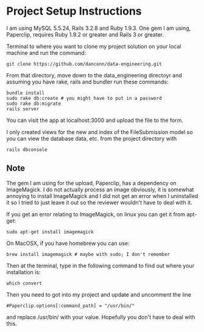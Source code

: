 # Project Setup Instructions

I am using MySQL 5.5.24, Rails 3.2.8 and Ruby 1.9.3. One gem I am using, Paperclip, requires Ruby 1.9.2 or greater
and Rails 3 or greater.

Terminal to where you want to clone my project solution on your local machine and run the command:
  
    git clone https://github.com/danconn/data-engineering.git
    
From that directory, move down to the data_engineering directoyr and assuming you have rake, rails and bundler 
run these commands:

    bundle install
    sudo rake db:create # you might have to put in a password
    sudo rake db:migrate
    rails server
    
You can visit the app at localhost:3000 and upload the file to the form.

I only created views for the new and index of the FileSubmission model so you can view the database data, etc. from the
project directory with
    
    rails dbconsole

## Note

The gem I am using for the upload, Paperclip, has a dependency on ImageMagick. I do not actually process an image 
obviously, it is somewhat annoying to install ImageMagick and I did not get an error when I uninstalled it so I
tried to just leave it out so the reviewer wouldn't have to deal with it.

If you get an error relating to ImageMagick, on linux you can get it from apt-get:

    sudo apt-get install imagemagick
    
On MacOSX, if you have homebrew you can use:

    brew install imagemagick # maybe with sudo; I don't remember

Then at the terminal, type in the following command to find out where your installation is:

    which convert
    
Then you need to got into my project and update and uncomment the line

    #Paperclip.options[:command_path] = "/usr/bin/"
    
and replace /usr/bin/ with your value. Hopefully you don't have to deal with this.